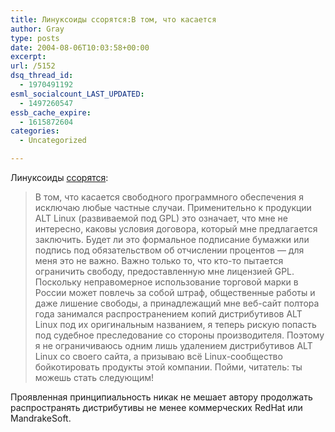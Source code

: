 ```yaml
---
title: Линуксоиды ссорятся:В том, что касается
author: Gray
type: posts
date: 2004-08-06T10:03:58+00:00
excerpt:
url: /5152
dsq_thread_id:
  - 1970491192
esml_socialcount_LAST_UPDATED:
  - 1497260547
essb_cache_expire:
  - 1615872604
categories:
  - Uncategorized

---
```








Линуксоиды <a href="http://www.computerra.ru/think/sentinel/35074/" target="_blank">ссорятся</a>:

> В том, что касается свободного программного обеспечения я исключаю любые частные случаи. Применительно к продукции ALT Linux (развиваемой под GPL) это означает, что мне не интересно, каковы условия договора, который мне предлагается заключить. Будет ли это формальное подписание бумажки или подпись под обязательством об отчислении процентов &#8212; для меня это не важно. Важно только то, что кто-то пытается ограничить свободу, предоставленную мне лицензией GPL. Поскольку неправомерное использование торговой марки в России может повлечь за собой штраф, общественные работы и даже лишение свободы, а принадлежащий мне веб-сайт полтора года занимался распространением копий дистрибутивов ALT Linux под их оригинальным названием, я теперь рискую попасть под судебное преследование со стороны производителя. Поэтому я не ограничиваюсь одним лишь удалением дистрибутивов ALT Linux со своего сайта, а призываю всё Linux-сообщество бойкотировать продукты этой компании. Пойми, читатель: ты можешь стать следующим!

Проявленная принципиальность никак не мешает автору продолжать распространять дистрибутивы не менее коммерческих RedHat или MandrakeSoft.
